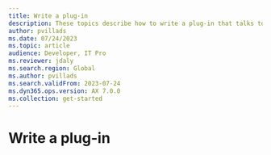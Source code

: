 ```yaml
---
title: Write a plug-in
description: These topics describe how to write a plug-in that talks to Finance and operations
author: pvillads
ms.date: 07/24/2023
ms.topic: article
audience: Developer, IT Pro
ms.reviewer: jdaly
ms.search.region: Global
ms.author: pvillads
ms.search.validFrom: 2023-07-24
ms.dyn365.ops.version: AX 7.0.0
ms.collection: get-started
---
```

# Write a plug-in